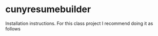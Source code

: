 # cunyresumebuilder
Installation instructions.
For this class project I recommend doing it as follows
